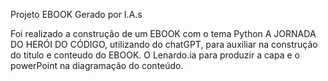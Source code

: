 Projeto EBOOK Gerado por I.A.s


Foi realizado a construção de um EBOOK com o tema Python A JORNADA DO HERÓI DO CÓDIGO,  utilizando do chatGPT, para auxiliar na construção do titulo e conteudo do EBOOK.
O Lenardo.ia para produzir a capa e o powerPoint na diagramação do conteúdo.
